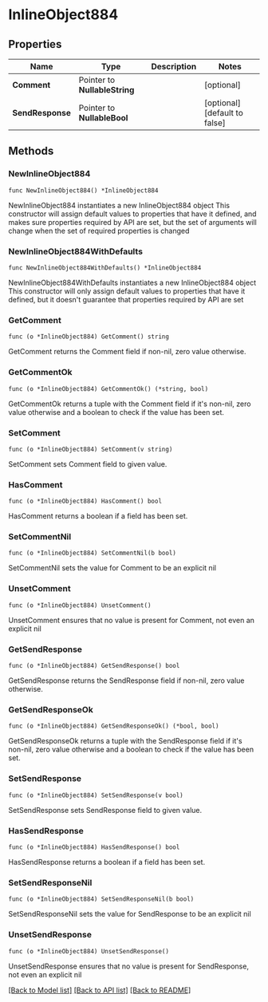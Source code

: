 # InlineObject884

## Properties

Name | Type | Description | Notes
------------ | ------------- | ------------- | -------------
**Comment** | Pointer to **NullableString** |  | [optional] 
**SendResponse** | Pointer to **NullableBool** |  | [optional] [default to false]

## Methods

### NewInlineObject884

`func NewInlineObject884() *InlineObject884`

NewInlineObject884 instantiates a new InlineObject884 object
This constructor will assign default values to properties that have it defined,
and makes sure properties required by API are set, but the set of arguments
will change when the set of required properties is changed

### NewInlineObject884WithDefaults

`func NewInlineObject884WithDefaults() *InlineObject884`

NewInlineObject884WithDefaults instantiates a new InlineObject884 object
This constructor will only assign default values to properties that have it defined,
but it doesn't guarantee that properties required by API are set

### GetComment

`func (o *InlineObject884) GetComment() string`

GetComment returns the Comment field if non-nil, zero value otherwise.

### GetCommentOk

`func (o *InlineObject884) GetCommentOk() (*string, bool)`

GetCommentOk returns a tuple with the Comment field if it's non-nil, zero value otherwise
and a boolean to check if the value has been set.

### SetComment

`func (o *InlineObject884) SetComment(v string)`

SetComment sets Comment field to given value.

### HasComment

`func (o *InlineObject884) HasComment() bool`

HasComment returns a boolean if a field has been set.

### SetCommentNil

`func (o *InlineObject884) SetCommentNil(b bool)`

 SetCommentNil sets the value for Comment to be an explicit nil

### UnsetComment
`func (o *InlineObject884) UnsetComment()`

UnsetComment ensures that no value is present for Comment, not even an explicit nil
### GetSendResponse

`func (o *InlineObject884) GetSendResponse() bool`

GetSendResponse returns the SendResponse field if non-nil, zero value otherwise.

### GetSendResponseOk

`func (o *InlineObject884) GetSendResponseOk() (*bool, bool)`

GetSendResponseOk returns a tuple with the SendResponse field if it's non-nil, zero value otherwise
and a boolean to check if the value has been set.

### SetSendResponse

`func (o *InlineObject884) SetSendResponse(v bool)`

SetSendResponse sets SendResponse field to given value.

### HasSendResponse

`func (o *InlineObject884) HasSendResponse() bool`

HasSendResponse returns a boolean if a field has been set.

### SetSendResponseNil

`func (o *InlineObject884) SetSendResponseNil(b bool)`

 SetSendResponseNil sets the value for SendResponse to be an explicit nil

### UnsetSendResponse
`func (o *InlineObject884) UnsetSendResponse()`

UnsetSendResponse ensures that no value is present for SendResponse, not even an explicit nil

[[Back to Model list]](../README.md#documentation-for-models) [[Back to API list]](../README.md#documentation-for-api-endpoints) [[Back to README]](../README.md)



